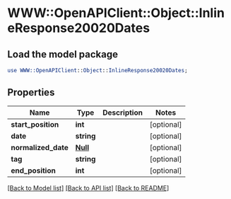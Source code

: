 # WWW::OpenAPIClient::Object::InlineResponse20020Dates

## Load the model package
```perl
use WWW::OpenAPIClient::Object::InlineResponse20020Dates;
```

## Properties
Name | Type | Description | Notes
------------ | ------------- | ------------- | -------------
**start_position** | **int** |  | [optional] 
**date** | **string** |  | [optional] 
**normalized_date** | [**Null**](Null.md) |  | [optional] 
**tag** | **string** |  | [optional] 
**end_position** | **int** |  | [optional] 

[[Back to Model list]](../README.md#documentation-for-models) [[Back to API list]](../README.md#documentation-for-api-endpoints) [[Back to README]](../README.md)


